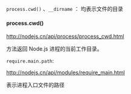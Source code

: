 `process.cwd()` 、`__dirname` ： 均表示文件的目录

#### process.cwd()

http://nodejs.cn/api/process/process_cwd.html

方法返回 Node.js 进程的当前工作目录。

`require.main.path`: 

http://nodejs.cn/api/modules/require_main.html

表示进程入口文件的路径


